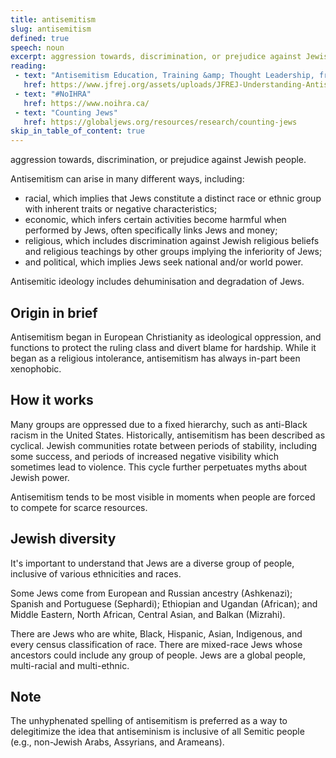 ```yaml
---
title: antisemitism
slug: antisemitism
defined: true
speech: noun
excerpt: aggression towards, discrimination, or prejudice against Jewish people.
reading:
 - text: "Antisemitism Education, Training &amp; Thought Leadership, from Jews for Racial &amp; Economic Justice"
   href: https://www.jfrej.org/assets/uploads/JFREJ-Understanding-Antisemitism-November-2017-v1-3-2.pdf
 - text: "#NoIHRA"
   href: https://www.noihra.ca/
 - text: "Counting Jews"
   href: https://globaljews.org/resources/research/counting-jews
skip_in_table_of_content: true
---
```


aggression towards, discrimination, or prejudice against Jewish people.

Antisemitism can arise in many different ways, including:

- racial, which implies that Jews constitute a distinct race or ethnic group with inherent traits or negative characteristics;
- economic, which infers certain activities become harmful when performed by Jews, often specifically links Jews and money;
- religious, which includes discrimination against Jewish religious beliefs and religious teachings by other groups implying the inferiority of Jews;
- and political, which implies Jews seek national and/or world power.

Antisemitic ideology includes dehuminisation and degradation of Jews.

## Origin in brief

Antisemitism began in European Christianity as ideological oppression, and functions to protect the ruling class and divert blame for hardship. While it began as a religious intolerance, antisemitism has always in-part been xenophobic.

## How it works

Many groups are oppressed due to a fixed hierarchy, such as anti-Black racism in the United States. Historically, antisemitism has been described as cyclical. Jewish communities rotate between periods of stability, including some success, and periods of increased negative visibility which sometimes lead to violence. This cycle further perpetuates myths about Jewish power.

Antisemitism tends to be most visible in moments when people are forced to compete for scarce resources.

## Jewish diversity

It's important to understand that Jews are a diverse group of people, inclusive of various ethnicities and races. 

Some Jews come from European and Russian ancestry (Ashkenazi); Spanish and Portuguese (Sephardi); Ethiopian and Ugandan (African); and Middle Eastern, North African, Central Asian, and Balkan (Mizrahi).

There are Jews who are white, Black, Hispanic, Asian, Indigenous, and every census classification of race. There are mixed-race Jews whose ancestors could include any group of people. Jews are a global people, multi-racial and multi-ethnic.

## Note

The unhyphenated spelling of antisemitism is preferred as a way to delegitimize the idea that antiseminism is inclusive of all Semitic people (e.g., non-Jewish Arabs, Assyrians, and Arameans).
